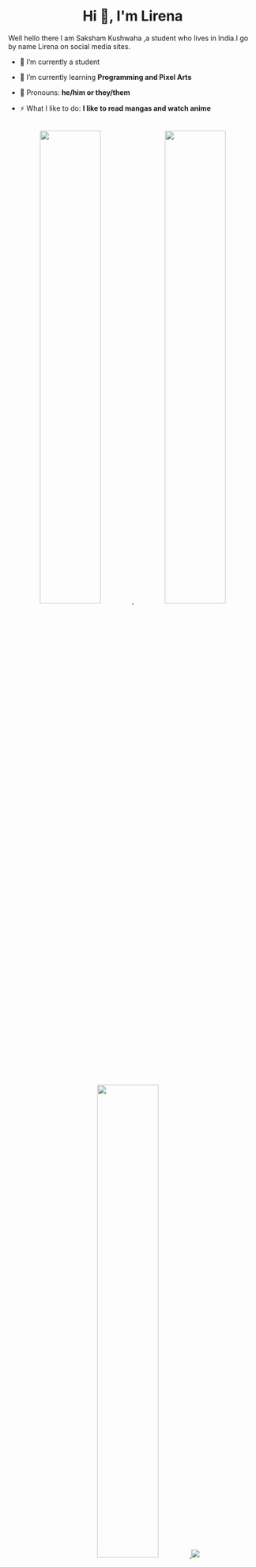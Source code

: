 <h1 align="center">
<b>Hi 👋, I'm Lirena</b>
</h1>
Well hello there I am Saksham Kushwaha ,a student who lives in India.I go by name Lirena on social media sites.

- 🔭 I’m currently a student

- 🌱 I’m currently learning **Programming and Pixel Arts**

- 👯 Pronouns: **he/him or they/them**

- ⚡ What I like to do: **I like to read mangas and watch anime**
<br>
<div align='center'>
	<a href='https://github.com/lirena00'>
		<img width="49.5%" src='https://github-readme-stats.vercel.app/api?username=LiReNa00&show_icons=true&theme=github_dark&hide_border=true'>
		<img width="49.5%" src='https://github-readme-streak-stats.herokuapp.com?user=lirena00&theme=github-dark-blue&hide_border=true&date_format=j%20M%5B%20Y%5D'>
		<img width="49.5%" src="https://github-readme-stats.vercel.app/api/top-langs?username=lirena00&show_icons=true&layout=compact&theme=github_dark&hide_border=true">
		<img src='https://activity-graph.herokuapp.com/graph?username=lirena00&hide_title=true&hide_border=true&line=4b8dda&point=1a2c42&area_color=0d1117&area=true&bg_color=0d1117&color=c3d1d9'>
	</a>
</div>
<br>
<div align='center'>
<a href='https://stackoverflow.com/users/13875145/'>
<img width="20%" src='https://github-readme-stackoverflow.vercel.app/?userID=13875145&theme=dark'>
</div>
